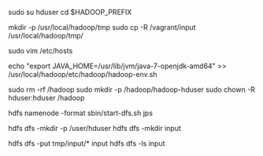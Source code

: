 sudo su hduser
cd $HADOOP_PREFIX

mkdir -p /usr/local/hadoop/tmp
sudo cp -R /vagrant/input /usr/local/hadoop/tmp/

<!-- for master only
sudo cp /vagrant/hadoop-config/* /usr/local/hadoop/etc/hadoop/
-->

<!-- for node2 only
sudo cp /vagrant/hadoop-config-slave/*.xml /usr/local/hadoop/etc/hadoop/
-->

sudo vim /etc/hosts
<!-- copy-paste
192.168.0.11    node1
192.168.0.12    node2
-->

<!-- for master only
ssh-copy-id -i $HOME/.ssh/id_dsa.pub hduser@node2
-->

echo "export JAVA_HOME=/usr/lib/jvm/java-7-openjdk-amd64" >> /usr/local/hadoop/etc/hadoop/hadoop-env.sh

sudo rm -rf /hadoop
sudo mkdir -p /hadoop/hadoop-hduser
sudo chown -R hduser:hduser /hadoop

<!-- the rest: for master only -->
hdfs namenode -format
sbin/start-dfs.sh
jps

hdfs dfs -mkdir -p /user/hduser
hdfs dfs -mkdir input

hdfs dfs -put tmp/input/* input
hdfs dfs -ls input